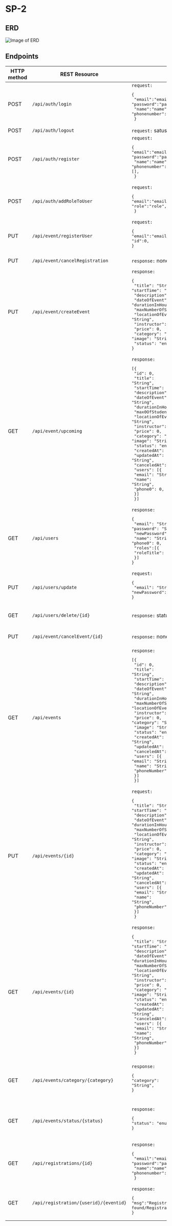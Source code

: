 # SP-2

## ERD
![Image of ERD](doc/ERD.png)
 
 ## Endpoints

| HTTP method | REST Resource                          |                                                                                                                                                                                                                                                                                                                                                                                                                                                                                                                                                                                       | Comment                                                         |
| ----------- | -------------------------------------- | ------------------------------------------------------------------------------------------------------------------------------------------------------------------------------------------------------------------------------------------------------------------------------------------------------------------------------------------------------------------------------------------------------------------------------------------------------------------------------------------------------------------------------------------------------------------------------------- | --------------------------------------------------------------- |
| POST        | `/api/auth/login`                      | `request:` <br><pre lang="json">{&#13; "email":"email",&#13; "password":"password",&#13; "name":"name",&#13;"phonenumber":0,&#13; }</pre>                                                                                                                                                                                                                                                                                                                                                                                                                                             | Login                                                           |
| POST        | `/api/auth/logout`                     | `request:` satus code                                                                                                                                                                                                                                                                                                                                                                                                                                                                                                                                                                 | Logout                                                          |
| POST        | `/api/auth/register`                   | `request:` <br><pre lang="json">{&#13;"email":"email",&#13; "password":"password",&#13; "name":"name",&#13;"phonenumber":0,&#13;[],&#13; }</pre>                                                                                                                                                                                                                                                                                                                                                                                                                                      | Register                                                        |
| POST        | `/api/auth/addRoleToUser`              | `request:` <br><pre lang="json">{&#13;"email":"email",&#13;"role":"role",&#13; }</pre>                                                                                                                                                                                                                                                                                                                                                                                                                                                                                                | Add a role to a user                                            |
| PUT         | `/api/event/registerUser`              | `request:` <br><pre lang="json">{&#13;"email":"email",&#13;"id":0,&#13; }</pre>                                                                                                                                                                                                                                                                                                                                                                                                                                                                                                       | Adds a user to an event                                         |
| PUT         | `/api/event/cancelRegistration`        | `response:` none                                                                                                                                                                                                                                                                                                                                                                                                                                                                                                                                                                      | Cancels a registration                                          |
| PUT         | `/api/event/createEvent`               | `response:` <br><pre lang="json">{&#13; "title": "String",&#13; "startTime": "String",&#13; "description": "String",&#13; "dateOfEvent": "String",&#13; "durationInHours": 0,&#13; "maxNumberOfStudents": 0,&#13; "locationOfEvent": "String",&#13; "instructor": "String",&#13; "price": 0,&#13; "category": "String",&#13; "image": "String",&#13; "status": "enum",&#13;}</pre>                                                                                                                                                                                                          | Create a new event                                              |
| GET         | `/api/event/upcoming`                  | `response:` <br><pre lang="json">[{&#13; "id": 0,&#13; "title": "String",&#13; "startTime": "String",&#13; "description": "String",&#13; "dateOfEvent": "String",&#13; "durationInHours": 0,&#13; "max0OfStudents": 0,&#13; "locationOfEvent": "String",&#13; "instructor": "String",&#13; "price": 0,&#13; "category": "String",&#13; "image": "String",&#13; "status": "enum",&#13; "createdAt": "String",&#13; "updatedAt": "String",&#13; "canceledAt": "String",&#13; "users": [{&#13;  "email": "String",&#13;  "name": "String",&#13;  "phone0": 0,&#13;  }]&#13; }]</pre>     | Retrive all upcoming events                                     |
| GET         | `/api/users`                           | `response:` <br><pre lang="json">{&#13; "email": "String",&#13; "password": "String",&#13; "newPassword": "String",&#13; "name": "String",&#13; "phone0": 0,&#13; "roles":[{&#13;  "roleTitle": "String"&#13;  }]&#13;}</pre>                                                                                                                                                                                                                                                                                                                                                         | Retrive all users                                               |
| PUT         | `/api/users/update`                    | `request:` <br><pre lang="json">{&#13;  "email": "String",&#13;  "newPassword": "String"&#13;}</pre>                                                                                                                                                                                                                                                                                                                                                                                                                                                                                  | update a user                                                   |
| GET         | `/api/users/delete/{id}`               | `response:` status code                                                                                                                                                                                                                                                                                                                                                                                                                                                                                                                                                               | Delete a specific user                                          |
| PUT         | `/api/event/cancelEvent/{id}`          | `response:` none                                                                                                                                                                                                                                                                                                                                                                                                                                                                                                                                        | Cancels a spesific event                                        |
| GET         | `/api/events`                          | `response:` <br><pre lang="json">[{&#13; "id": 0,&#13; "title": "String",&#13; "startTime": "String",&#13; "description": "String",&#13; "dateOfEvent": "String",&#13; "durationInHours": 0,&#13; "maxNumberOfStudents": 0,&#13; "locationOfEvent": "String",&#13; "instructor": "String",&#13; "price": 0,&#13; "category": "String",&#13; "image": "String",&#13; "status": "enum",&#13; "createdAt": "String",&#13; "updatedAt": "String",&#13; "canceledAt": "String",&#13; "users": [{&#13;  "email": "String",&#13;  "name": "String",&#13;  "phoneNumber": 0,&#13;  }]&#13; }]</pre> | Retrieve all events                                             |
| PUT         | `/api/events/{id}`                     | `request:` <br><pre lang="json">{&#13; "title": "String",&#13; "startTime": "String",&#13; "description": "String",&#13; "dateOfEvent": "String",&#13; "durationInHours": 0,&#13; "maxNumberOfStudents": 0,&#13; "locationOfEvent": "String",&#13; "instructor": "String",&#13; "price": 0,&#13; "category": "String",&#13; "image": "String",&#13; "status": "enum",&#13; "createdAt": "String",&#13; "updatedAt": "String",&#13; "canceledAt": "String",&#13; "users": [{&#13;  "email": "String",&#13;  "name": "String",&#13;  "phoneNumber": 0,&#13;  }]&#13; }</pre>                       | Updates an event                                                |
| GET         | `/api/events/{id}`                     | `response:` <br><pre lang="json">{&#13; "title": "String",&#13; "startTime": "String",&#13; "description": "String",&#13; "dateOfEvent": "String",&#13; "durationInHours": 0,&#13; "maxNumberOfStudents": 0,&#13; "locationOfEvent": "String",&#13; "instructor": "String",&#13; "price": 0,&#13; "category": "String",&#13; "image": "String",&#13; "status": "enum",&#13; "createdAt": "String",&#13; "updatedAt": "String",&#13; "canceledAt": "String",&#13; "users": [{&#13;  "email": "String",&#13;  "name": "String",&#13;  "phoneNumber": 0,&#13;  }]&#13; }</pre>                      | Retrieves a spesific event                                      |
| GET         | `/api/events/category/{category}`      | `response:` <br><pre lang="json">{&#13;"category": "String",&#13;}</pre>                                                                                                                                                                                                                                                                                                                                                                                                                                                                                                                | Retrieves the subset of all events that have a spcific category |
| GET         | `/api/events/status/{status}`          | `response:` <br><pre lang="json">{&#13;"status": "enum",&#13;} </pre>                                                                                                                                                                                                                                                                                                                                                                                                                                                                                                                   | Retrieves the subset of all events that have a spcific status   |
| GET         | `/api/registrations/{id}`              | `response:` <br><pre lang="json">{&#13; "email":"email",&#13; "password":"password",&#13; "name":"name",&#13;"phonenumber":0,&#13; }</pre>                                                                                                                                                                                                                                                                                                                                                                                                                                            | Retrieves all registrations to a spesific event                 |
| GET         | `/api/registration/{userid}/{eventid}` | `response:`<br><pre lang="json">{&#13;"msg":"Registration found/Registration not found"&#13;}</pre>                                                                                                                                                                                                                                                                                                                                                                                                                                                                                   | Tells if the user is registed to a spesific event               |
